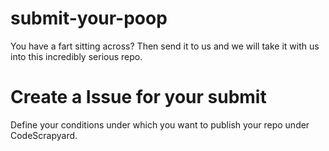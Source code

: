 # submit-your-poop
You have a fart sitting across? Then send it to us and we will take it with us into this incredibly serious repo.

# Create a Issue for your submit
Define your conditions under which you want to publish your repo under CodeScrapyard.
